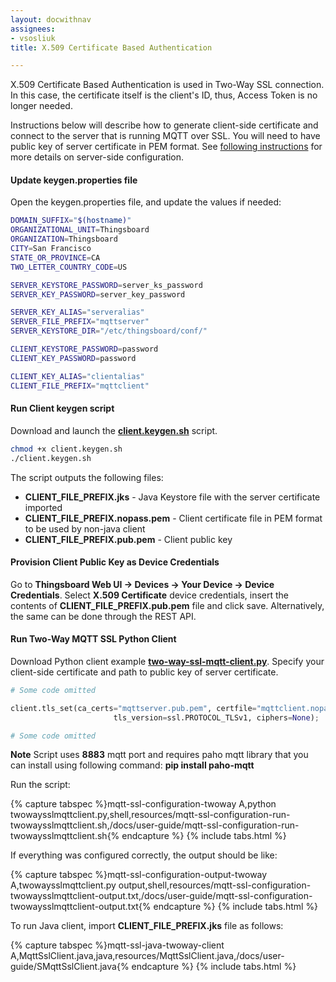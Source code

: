 ```yaml
---
layout: docwithnav
assignees:
- vsosliuk
title: X.509 Certificate Based Authentication

---
```

    
X.509 Certificate Based Authentication is used in Two-Way SSL connection. In this case, the certificate itself is the client's  ID, thus, Access Token is no longer needed.

Instructions below will describe how to generate client-side certificate and connect to the server that is running MQTT over SSL.
You will need to have public key of server certificate in PEM format. 
See [following instructions](/docs/user-guide/mqtt-over-ssl/#self-signed-certificate-generation) for more details on server-side configuration.

#### Update keygen.properties file
 
Open the keygen.properties file, and update the values if needed:

```bash
DOMAIN_SUFFIX="$(hostname)"
ORGANIZATIONAL_UNIT=Thingsboard
ORGANIZATION=Thingsboard
CITY=San Francisco
STATE_OR_PROVINCE=CA
TWO_LETTER_COUNTRY_CODE=US

SERVER_KEYSTORE_PASSWORD=server_ks_password
SERVER_KEY_PASSWORD=server_key_password

SERVER_KEY_ALIAS="serveralias"
SERVER_FILE_PREFIX="mqttserver"
SERVER_KEYSTORE_DIR="/etc/thingsboard/conf/"

CLIENT_KEYSTORE_PASSWORD=password
CLIENT_KEY_PASSWORD=password

CLIENT_KEY_ALIAS="clientalias"
CLIENT_FILE_PREFIX="mqttclient"
```

#### Run Client keygen script

Download and launch the [**client.keygen.sh**](https://raw.githubusercontent.com/thingsboard/thingsboard/master/tools/src/main/shell/client.keygen.sh) script.

```bash
chmod +x client.keygen.sh
./client.keygen.sh
```

The script outputs the following files:

 - **CLIENT_FILE_PREFIX.jks** - Java Keystore file with the server certificate imported
 - **CLIENT_FILE_PREFIX.nopass.pem** - Client certificate file in PEM format to be used by non-java client 
 - **CLIENT_FILE_PREFIX.pub.pem** - Client public key

#### Provision Client Public Key as Device Credentials

Go to **Thingsboard Web UI -> Devices -> Your Device -> Device Credentials**. Select **X.509 Certificate** device credentials, insert the contents of  **CLIENT_FILE_PREFIX.pub.pem** file and click save.
Alternatively, the same can be done through the REST API.

#### Run Two-Way MQTT SSL Python Client

Download Python client example [**two-way-ssl-mqtt-client.py**](https://raw.githubusercontent.com/thingsboard/thingsboard/master/tools/src/main/python/two-way-ssl-mqtt-client.py).
Specify your client-side certificate and path to public key of server certificate.

```python
# Some code omitted

client.tls_set(ca_certs="mqttserver.pub.pem", certfile="mqttclient.nopass.pem", keyfile=None, cert_reqs=ssl.CERT_REQUIRED,
                       tls_version=ssl.PROTOCOL_TLSv1, ciphers=None);

# Some code omitted
```

**Note** Script uses **8883** mqtt port and requires paho mqtt library that you can install using following command: **pip install paho-mqtt**

Run the script:

{% capture tabspec %}mqtt-ssl-configuration-twoway
A,python twowaysslmqttclient.py,shell,resources/mqtt-ssl-configuration-run-twowaysslmqttclient.sh,/docs/user-guide/mqtt-ssl-configuration-run-twowaysslmqttclient.sh{% endcapture %}
{% include tabs.html %}  

If everything was configured correctly, the output should be like:

{% capture tabspec %}mqtt-ssl-configuration-output-twoway
A,twowaysslmqttclient.py output,shell,resources/mqtt-ssl-configuration-twowaysslmqttclient-output.txt,/docs/user-guide/mqtt-ssl-configuration-twowaysslmqttclient-output.txt{% endcapture %}
{% include tabs.html %}


To run Java client, import **CLIENT_FILE_PREFIX.jks** file as follows:

{% capture tabspec %}mqtt-ssl-java-twoway-client
A,MqttSslClient.java,java,resources/MqttSslClient.java,/docs/user-guide/SMqttSslClient.java{% endcapture %}
{% include tabs.html %}